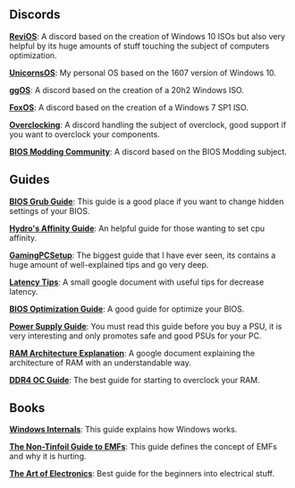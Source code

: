 ## Discords
**[ReviOS](https://discord.gg/962y4pU)**: A discord based on the creation of Windows 10 ISOs but also very helpful by its huge amounts of stuff touching the subject of computers optimization.

**[UnicornsOS](https://discord.io/UnicornsOS)**: My personal OS based on the 1607 version of Windows 10.

**[ggOS](https://discord.io/ggos)**:  A discord based on the creation of a 20h2 Windows ISO.

**[FoxOS](https://discord.io/FoxOS)**: A discord based on the creation of a Windows 7 SP1 ISO.

**[Overclocking](https://discord.gg/XkSBA9mJxd)**: A discord handling the subject of overclock, good support if you want to overclock your components.

**[BIOS Modding Community](https://discord.gg/CVW9fKY833)**: A discord based on the BIOS Modding subject.

## Guides
**[BIOS Grub Guide](https://docs.google.com/document/d/12jbJZ20F63GpU05VYwjrfzdbNKsaxGp-5IDqgJYE1-I/)**: This guide is a good place if you want to change hidden settings of your BIOS.

**[Hydro's Affinity Guide](https://docs.google.com/document/d/1rBjDc6rs9xClXBvmknqmoiCq7T7MXB1pvLoT3FkySJs/)**: An helpful guide for those wanting  to set cpu affinity.

**[GamingPCSetup](https://github.com/djdallmann/GamingPCSetup/)**: The biggest guide that I have ever seen, its contains a huge amount of well-explained tips and go very deep.

**[Latency Tips](https://docs.google.com/document/d/1eMzNbZ_z8gFmHbshiIYar9iaW0nLOnYhYxWtaZXDThc)**: A small google document with useful tips for decrease latency.

**[BIOS Optimization Guide](https://www.overclock.net/threads/gaming-and-mouse-response-bios-optimization-guide-for-modern-pc-hardware.1433882/)**: A good guide for optimize your BIOS.

**[Power Supply Guide](https://docs.google.com/spreadsheets/d/1_GMev0EwK37J3zZL98zIqF-OSBuHlFEHmrc_SPuYsjs/view#gid=853230298)**: You must read this guide before you buy a PSU, it is very interesting and only promotes safe and good PSUs for your PC.

**[RAM Architecture Explanation](https://docs.google.com/document/d/1HMGW702QRb5pusM-Q6vhhW9f4be3ppEbUyZAM-T2J7A/)**: A google document explaining the architecture of RAM with an understandable way.

**[DDR4 OC Guide](https://github.com/integralfx/MemTestHelper/blob/master/DDR4%20OC%20Guide.md)**: The best guide for starting to overclock your RAM.

## Books
**[Windows Internals](http://index-of.es/Varios-2/Windows%20System%20Internals%20Part%201.pdf)**: This guide explains how Windows works.

**[The Non-Tinfoil Guide to EMFs](https://gofile.io/d/Ij7ff4)**: This guide defines the concept of EMFs and why it is hurting.

**[The Art of Electronics](https://gofile.io/d/UDHM3f)**: Best guide for the beginners into electrical stuff.
